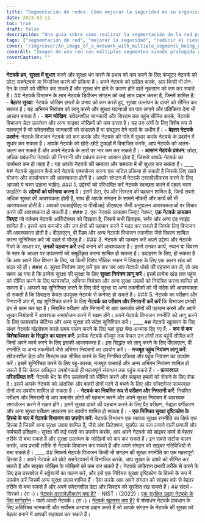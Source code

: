 ```yaml
---
title: "Segmentación de redes: Cómo mejorar la seguridad en su organización"
date: 2023-03-11
toc: true
draft: false
descripción: "Una guía sobre cómo realizar la segmentación de la red para mejorar la seguridad y reducir los riesgos en tu organización."
tags: ["segmentación de red", "mejorar la seguridad", "reducir el riesgo", "rendimiento de red", "gestión de red", "controles de seguridad", "cortafuegos", "controles de acceso", "mínimo privilegio", "autenticación", "pruebas", "monitorización", "ciberamenazas", "violación de datos", "arquitectura de red", "seguridad integral", "seguridad por capas", "vulnerabilidades", "ciberataques", "formación de empleados"]
cover: "/img/cover/An_image_of_a_network_with_multiple_segments_being_protected.png"
coverAlt: "Imagen de una red con múltiples segmentos siendo protegida por un cortafuegos y mecanismos de control de acceso, con un hacker ajeno a la red intentando entrar."
coverCaption: ""
---
```


  **नेटवर्क भ्रम**, **सुरक्षा में सुधार** करने और सुरक्षा भंग करने के प्रभाव को कम करने के लिए कंप्यूटर नेटवर्क को छोटा सबनेटवर्क या विभाजित करने की प्रक्रिया है। अपने नेटवर्क को खंडित करके, आप किसी भी लेन-देन के दायरे को सीमित कर सकते हैं और सुरक्षा भंग होने के कारण होने वाले नुकसान को कम कर सकते हैं। ## नेटवर्क विभाजन के लाभ नेटवर्क डिवीजन संगठन को कई लाभ प्रदान करता है, जिनमें शामिल हैं: - **बेहतर सुरक्षा**: नेटवर्क जोखिम हमलों के प्रभाव को कम करते हुए, सुरक्षा उल्लंघन के दायरे को सीमित कर सकता है। यह अभिगम नियंत्रण को लागू करने और सुरक्षा घटनाओं का पता लगाने और प्रतिक्रिया देना भी आसान बनाता है। - **कम जोखिम**: संवेदनशील जानकारी और सिस्टम तक पहुंच सीमित करके, नेटवर्क विभाजन डेटा उल्लंघन और अन्य साइबर जोखिमों को कम करता है। यह उन अंगों के लिए विशेष रूप से महत्वपूर्ण है जो संवेदनशील जानकारी को संभालते हैं या संबद्धता देने वालों के अधीन हैं। - **बेहतर नेटवर्क प्रदर्शन**: नेटवर्क विभाजन नेटवर्क को कम करके और नेटवर्क की गति में सुधार करके नेटवर्क के प्रदर्शन में सुधार कर सकता है। आपके नेटवर्क को छोटे-छोटे टुकड़ों में विभाजित करके, आप नेटवर्क को अलग-अलग कर सकते हैं और अपने नेटवर्क के तारों पर भार कम कर सकते हैं। - **आसान नेटवर्क प्रबंधन**: छोटा, अधिक प्रबंधनीय नेटवर्क की निगरानी और प्रबंधन करना आसान होता है, जिससे आपके नेटवर्क का कार्यभार कम हो जाता है। यह आपके नेटवर्क की समग्रता और समग्रता में भी सुधार कर सकता है। ____ ## नेटवर्क खुलापन कैसे करें नेटवर्क एक्सपोजर करना एक जटिल प्रक्रिया हो सकती है जिसके लिए खाते योजना और कार्यान्वयन की आवश्यकता होती है। आपके संगठन में नेटवर्क दस्तावेज़ीकरण करने के लिए आपको ये चरण उठाना चाहिए: ### 1. उद्देश्यों को परिभाषित करें नेटवर्क स्वच्छता करने में पहला चरण फ़ाइलिंग के **उद्देश्यों को परिभाषा करना** है। इसमें डेटा, ऐप और सिस्टम की पहचान शामिल है, जिन्हें सबसे अधिक सुरक्षा की आवश्यकता होती है, साथ ही आपके संगठन के सामने नौकरी और कार्य की भी आवश्यकता होती है। आपको एचआईपीएए या पीसीआई डीएसएस जैसी अनुपालन आवश्यकताओं पर विचार करने की आवश्यकता हो सकती है। ### 2. एक नेटवर्क डायग्राम क्रिएट नेक्स्ट, **एक नेटवर्क डायग्राम क्रिएट** जो वर्तमान नेटवर्क आर्किटेक्चर को दिखाता है, जिसमें सभी डिवाइस, सर्वर और अन्य एंड प्वाइंट शामिल हैं। इससे आप कमजोर और उन क्षेत्रों की पहचान करने में मदद कर सकते हैं जिनके लिए विभाजन की आवश्यकता होती है। वीएलएएन, वी रैंडम और अन्य नेटवर्क विभाजन तकनीक जैसे विवरण शामिल करना सुनिश्चित करें जो पहले से मौजूद हैं। ### 3. नेटवर्क की पहचान करें अपने उद्देश्य और नेटवर्क मैक्रो के आधार पर, **उनकी पहचान करें** उन्हें बनाने की आवश्यकता है। इसमें उनका कार्य, स्थान या विवरण के स्तर के आधार पर उपकरणों को समूहीकृत करना शामिल हो सकता है। उदाहरण के लिए, हो सकता है कि आप अपने वित्त विभाग के लिए, या किसी विशेष भौतिक स्थान में डिवाइस के लिए एक अलग खंड को बदल रहे हों। ### 4. सुरक्षा नियंत्रण लागू करें एक बार जब आप नेटवर्क धोखे की पहचान कर लें, तो अब समय आ गया है कि प्रत्येक सुरक्षा की सुरक्षा के लिए **सुरक्षा नियंत्रण लागू करें**। इसमें प्रत्येक खंड तक पहुंच को सीमित करने के लिए फायरवॉल, अभिगम नियंत्रण और अन्य सुरक्षा उपायों को नियंत्रित करना शामिल हो सकता है। आपको यह सुनिश्चित करने के लिए पोर्ट सुरक्षा या अन्य तकनीकों को भी संदेश की आवश्यकता हो सकती है कि डिवाइस केवल उपयुक्त नेटवर्क से कनेक्ट हो सकते हैं। ### 5. नेटवर्क का परीक्षण और निगरानी अंत में, यह सुनिश्चित करने के लिए **नेटवर्क का परीक्षण और निगरानी करें करें** कि विभाजन प्रभावी ढंग से काम कर रहा है। नियमित परीक्षण और निगरानी से आप कमजोर लोगों की पहचान करने और अपने सुरक्षा नियंत्रणों में आवश्यक समायोजन करने में सक्षम होंगे। अपने नेटवर्क विभाजन रणनीति को लागू करने के लिए फ़ायरवॉल सेटिंग्स और अन्य सुरक्षा को संदेश सुनिश्चित करें। ____ ## नेटवर्क खुलापन के लिए संभव नेटवर्क वॉइसेशन करते समय पालन करने के लिए यहां कुछ श्रेष्ठ अभ्यास दिए गए हैं: - **कम से कम विशेषाधिकार के सिद्धांत का पालन करें**: प्रत्येक नेटवर्क वॉल्यूम तक केवल उन लोगों तक पहुंचें सीमित करें जिन्हें अपने कार्य करने के लिए इसकी आवश्यकता है। इस सिद्धांत को लागू करने के लिए वीएलएएन, वी रणनीति या अन्य तकनीकों जैसे अभिगम नियंत्रणों का उपयोग करें। - **मजबूत पहुंच नियंत्रण लागू करें**: संवेदनशील डेटा और सिस्टम तक सीमित करने के लिए निगमित प्रक्रिया और पहुंच नियंत्रण का उपयोग करें। इसमें सुनिश्चित करने के लिए बहु-कारक, मजबूत पासवर्ड और अन्य अभिगम नियंत्रण शामिल हो सकते हैं कि केवल अधिकृत उपयोगकर्ता ही महत्वपूर्ण संसाधन तक पहुंच सकते हैं। - **फ़ायरवाल परिकल्पित करें**: नेटवर्क भेद के बीच उल्लंघनों को सीमित करने और साइबर हमलों को रोकने के लिए रोक दें। इसमें आपके नेटवर्क को आंतरिक और बाहरी दोनों मरने से बचने के लिए और सॉफ्टवेयर फायरवाल दोनों का उपयोग शामिल हो सकता है। - **नेटवर्क का नियमित रूप से परीक्षण और निगरानी करें**: नियमित परीक्षण और निगरानी से आप कमजोर लोगों की पहचान करने और अपने सुरक्षा नियंत्रण में आवश्यक समायोजन करने में सक्षम होंगे। इसमें सुरक्षा दायरे की पहचान करने के लिए पैठ परीक्षण, भेद्यता वर्गीकरण और अन्य सुरक्षा परीक्षण उपकरण का उपयोग शामिल हो सकता है। - **एक निश्चित सुरक्षा दृष्टिकोण के हिस्से के रूप में नेटवर्क विभाजन का उपयोग करें**: नेटवर्क विभाजन एक व्यापक सुरक्षा रणनीति का सिर्फ एक हिस्सा है जिसमें अन्य सुरक्षा उपाय शामिल हैं, जैसे अंश डिटेक्शन, घुसपैठ का पता लगाने वाली प्रणाली और कर्मचारी प्रशिक्षण। सुरक्षा की कई परतों का उपयोग करके, आप अपने नेटवर्क को साइबर कार्य से बेहतर तरीके से बचा सकते हैं और सुरक्षा उल्लंघन के जोखिमों को कम कर सकते हैं। इन सबसे सटीक पालन करके, आप प्रभावी तरीके से नेटवर्क विभाजन कर सकते हैं और अपने संगठन को साइबर गतिविधियों से बचा सकते हैं। ____ ## निष्कर्ष नेटवर्क विभाजन किसी भी संगठन की सुरक्षा रणनीति का एक महत्वपूर्ण हिस्सा है। अपने नेटवर्क को छोटे सबनेटवर्क्स में विभाजित करके, आप सुरक्षा के दायरे को सीमित कर सकते हैं और साइबर जोखिम के जोखिमों को कम कर सकते हैं। नेटवर्क लॉकेशन प्रभावी तरीके से करने के लिए इस दस्तावेज़ में सट्टेबाजी का पालन करें, और इसे एक निश्चित सुरक्षा दृष्टिकोण के हिस्से के रूप में उपयोग करें जिसमें अन्य सुरक्षा उपाय शामिल हैं। ऐसा करके आप अपने संगठन को साइबर वर्क से बेहतर तरीके से बचा सकते हैं और अपने संवेदनशील डेटा और सिस्टम को सुरक्षित रख सकते हैं। ## संदर्भ - सिस्को। (रा।)। [नेटवर्क दस्तावेज़ीकरण क्या है?](https://www.cisco.com/c/hi/us/products/security/what-is-network-segmentation.html) - NIST। (2022)। [एक सुरक्षित उद्यम नेटवर्क के लिए मार्गदर्शन](https://nvlpubs.nist.gov/nistpubs/SpecialPublications/NIST.SP.800-215.pdf) - पालो अल्टो नेटवर्क। (रा।)। [नेटवर्क खुलासा क्या है?](https://www.paloaltonetworks.com/cyberpedia/what-is-network-segmentación) ये संसाधन नेटवर्क प्रावधान के लिए अतिरिक्त जानकारी और सर्वोत्तम अभ्यास प्रदान करते हैं जो आपके संगठन के नेटवर्क की सुरक्षा को बेहतर बनाने में आपकी सहायता कर सकते हैं।